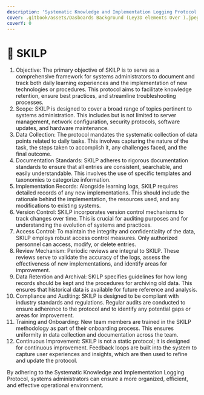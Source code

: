 ```yaml
---
description: 'Systematic Knowledge and Implementation Logging Protocol: SKILP'
cover: .gitbook/assets/Dasboards Background (Ley3D elements Over ).jpeg
coverY: 0
---
```


# 🔦 SKILP



1. Objective: The primary objective of SKILP is to serve as a comprehensive framework for systems administrators to document and track both daily learning experiences and the implementation of new technologies or procedures. This protocol aims to facilitate knowledge retention, ensure best practices, and streamline troubleshooting processes.
2. Scope: SKILP is designed to cover a broad range of topics pertinent to systems administration. This includes but is not limited to server management, network configuration, security protocols, software updates, and hardware maintenance.
3. Data Collection: The protocol mandates the systematic collection of data points related to daily tasks. This involves capturing the nature of the task, the steps taken to accomplish it, any challenges faced, and the final outcome.
4. Documentation Standards: SKILP adheres to rigorous documentation standards to ensure that all entries are consistent, searchable, and easily understandable. This involves the use of specific templates and taxonomies to categorize information.
5. Implementation Records: Alongside learning logs, SKILP requires detailed records of any new implementations. This should include the rationale behind the implementation, the resources used, and any modifications to existing systems.
6. Version Control: SKILP incorporates version control mechanisms to track changes over time. This is crucial for auditing purposes and for understanding the evolution of systems and practices.
7. Access Control: To maintain the integrity and confidentiality of the data, SKILP employs robust access control measures. Only authorized personnel can access, modify, or delete entries.
8. Review Mechanism: Periodic reviews are integral to SKILP. These reviews serve to validate the accuracy of the logs, assess the effectiveness of new implementations, and identify areas for improvement.
9. Data Retention and Archival: SKILP specifies guidelines for how long records should be kept and the procedures for archiving old data. This ensures that historical data is available for future reference and analysis.
10. Compliance and Auditing: SKILP is designed to be compliant with industry standards and regulations. Regular audits are conducted to ensure adherence to the protocol and to identify any potential gaps or areas for improvement.
11. Training and Onboarding: New team members are trained in the SKILP methodology as part of their onboarding process. This ensures uniformity in data collection and documentation across the team.
12. Continuous Improvement: SKILP is not a static protocol; it is designed for continuous improvement. Feedback loops are built into the system to capture user experiences and insights, which are then used to refine and update the protocol.

By adhering to the Systematic Knowledge and Implementation Logging Protocol, systems administrators can ensure a more organized, efficient, and effective operational environment.
